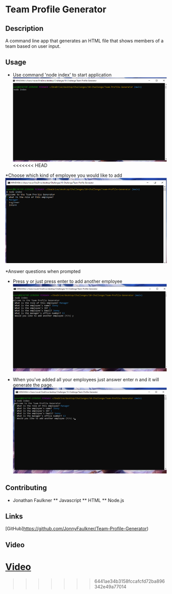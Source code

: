 # Team Profile Generator

## Description

A command line app that generates an HTML file that shows members of a team based on user input.

## Usage

* Use command 'node index' to start application
![step-1](assets/images/step-1.png)
<<<<<<< HEAD

*Choose which kind of employee you would like to add
![step-2](assets/images/step-2.png)

*Answer questions when prompted

* Press y or just press enter to add another employee
![step-3](assets/images/step-3.png)

* When you've added all your employees just answer enter n and it will generate the page.
![step-4](assets/images/step-4.png)

## Contributing

* Jonathan Faulkner
** Javascript
** HTML
** Node.js

## Links
[GitHub]https://github.com/JonnyFaulkner/Team-Profile-Generator)

## Video
[Video](https://drive.google.com/file/d/120C0ICeD8Cb2xUWsA0IGUJwVlOL7mxJP/view)
=======
>>>>>>> 6441ae34b3158fccafcfd72ba896342e49a77014
